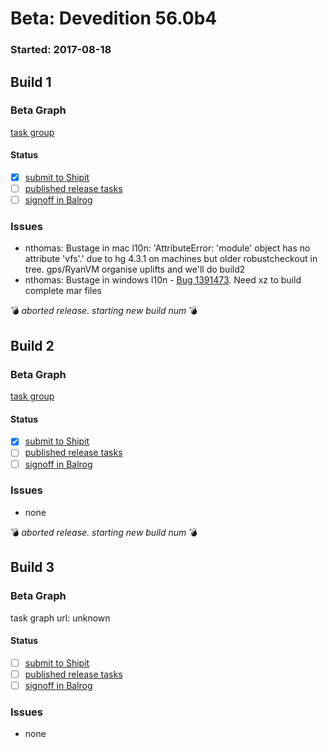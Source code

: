 # Beta: Devedition 56.0b4

### Started: 2017-08-18

## Build 1

### Beta Graph
[task group](https://tools.taskcluster.net/push-inspector/#/PfSo5nyvTPWfkHBpvo1sMw)


#### Status
- [x] [submit to Shipit](https://wiki.mozilla.org/Release:Release_Automation_on_Mercurial:Starting_a_Release#Submit_to_Ship_It)
- [ ] [published release tasks](../how-tos/relpro.md#4-publish-release)
- [ ] [signoff in Balrog](../how-tos/relpro.md#3-signoffs)

### Issues
- nthomas: Bustage in mac l10n: 'AttributeError: 'module' object has no attribute \'vfs\'.' due to hg 4.3.1 on machines but older robustcheckout in tree. gps/RyanVM organise uplifts and we'll do build2
- nthomas: Bustage in windows l10n - [Bug 1391473](https://bugzil.la/1391473). Need xz to build complete mar files

:bomb: _aborted release. starting new build num_ :bomb:

## Build 2

### Beta Graph
[task group](https://tools.taskcluster.net/push-inspector/#/_nPWDM3hRM2H7vvD5VNktg)


#### Status
- [x] [submit to Shipit](https://wiki.mozilla.org/Release:Release_Automation_on_Mercurial:Starting_a_Release#Submit_to_Ship_It)
- [ ] [published release tasks](../how-tos/relpro.md#4-publish-release)
- [ ] [signoff in Balrog](../how-tos/relpro.md#3-signoffs)

### Issues
- none

:bomb: _aborted release. starting new build num_ :bomb:

## Build 3

### Beta Graph
task graph url: unknown


#### Status
- [ ] [submit to Shipit](https://wiki.mozilla.org/Release:Release_Automation_on_Mercurial:Starting_a_Release#Submit_to_Ship_It)
- [ ] [published release tasks](../how-tos/relpro.md#4-publish-release)
- [ ] [signoff in Balrog](../how-tos/relpro.md#3-signoffs)

### Issues
- none


